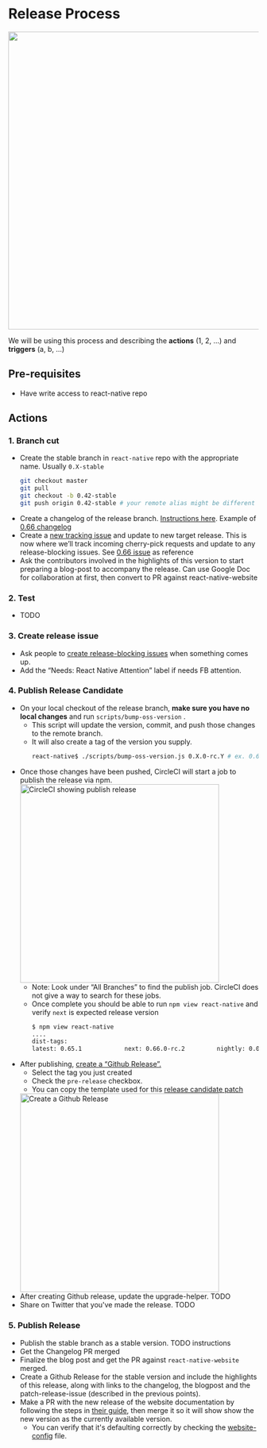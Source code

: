 # Release Process

<img src="https://user-images.githubusercontent.com/1309636/133347830-022daacf-9de2-4a9e-a7c9-048a789126ee.png" width="600"/>

We will be using this process and describing the **actions** (1, 2, ...) and **triggers** (a, b, ...)

## Pre-requisites
* Have write access to react-native repo


## Actions

### 1. Branch cut
* Create the stable branch in `react-native` repo with the appropriate name. Usually `0.X-stable`
    ```bash
    git checkout master
    git pull
    git checkout -b 0.42-stable
    git push origin 0.42-stable # your remote alias might be different
    ```  
* Create a changelog of the release branch. [Instructions here](https://github.com/react-native-community/releases/blob/master/docs/generate-changelog.md). Example of [0.66 changelog](https://github.com/react-native-community/releases/pull/247)
* Create a [new tracking issue](https://github.com/react-native-community/releases/issues/new?assignees=&labels=pre-release%2C+rc&template=new_release.md&title=Road+to+v0.X.0) and update to new target release. This is now where we’ll track incoming cherry-pick requests and update to any release-blocking issues. See [0.66 issue](https://github.com/react-native-community/releases/issues/246) as reference
* Ask the contributors involved in the highlights of this version to start preparing a blog-post to accompany the release. Can use Google Doc for collaboration at first, then convert to PR against react-native-website

### 2. Test

* TODO

### 3. Create release issue

* Ask people to [create release-blocking issues](https://github.com/react-native-community/releases/issues/new?assignees=&labels=triage%2Cpre-release&template=release_blocker_form.yml) when something comes up. 
* Add the “Needs: React Native Attention” label if needs FB attention. 

### 4. Publish Release Candidate

* On your local checkout of the release branch, **make sure you have no local changes** and run `scripts/bump-oss-version` . 
  * This script will update the version, commit, and push those changes to the remote branch.
  * It will also create a tag of the version you supply. 
    ```bash
    react-native$ ./scripts/bump-oss-version.js 0.X.0-rc.Y # ex. 0.66.0-rc.2
    ```
* Once those changes have been pushed, CircleCI will start a job to publish the release via npm.
  <img width="400" alt="CircleCI showing publish release" src="https://user-images.githubusercontent.com/1309636/133348479-74f4664d-fa3c-4add-be79-e54d66c54fbe.png">
  * Note: Look under “All Branches” to find the publish job. CircleCI does not give a way to search for these jobs.
  * Once complete you should be able to run `npm view react-native` and verify `next` is expected release version
    ```bash
    $ npm view react-native
    ....
    dist-tags:
    latest: 0.65.1            next: 0.66.0-rc.2         nightly: 0.0.0-f617e022c
    ```
* After publishing, [create a “Github Release”.](https://github.com/facebook/react-native/releases/new)
    * Select the tag you just created
    * Check the `pre-release` checkbox.
    * You can copy the template used for this [release candidate patch](https://github.com/facebook/react-native/releases/tag/v0.66.0-rc.2)
    <img width="400" alt="Create a Github Release" src="https://user-images.githubusercontent.com/1309636/133348648-c33f82b8-b8d2-474a-a06e-35a1fb8d18de.png">
* After creating Github release, update the upgrade-helper. TODO
* Share on Twitter that you've made the release. TODO

### 5. Publish Release
* Publish the stable branch as a stable version. TODO instructions
* Get the Changelog PR merged
* Finalize the blog post and get the PR against `react-native-website` merged. 
* Create a Github Release for the stable version and include the highlights of this release, along with links to the changelog, the blogpost and the patch-release-issue (described in the previous points).
* Make a PR with the new release of the website documentation by following the steps in [their guide](https://github.com/facebook/react-native-website#cutting-a-new-version), then merge it so it will show show the new version as the currently available version.
  * You can verify that it's defaulting correctly by checking the [website-config](https://github.com/facebook/react-native-website/blob/master/website/docusaurus.config.js) file.
